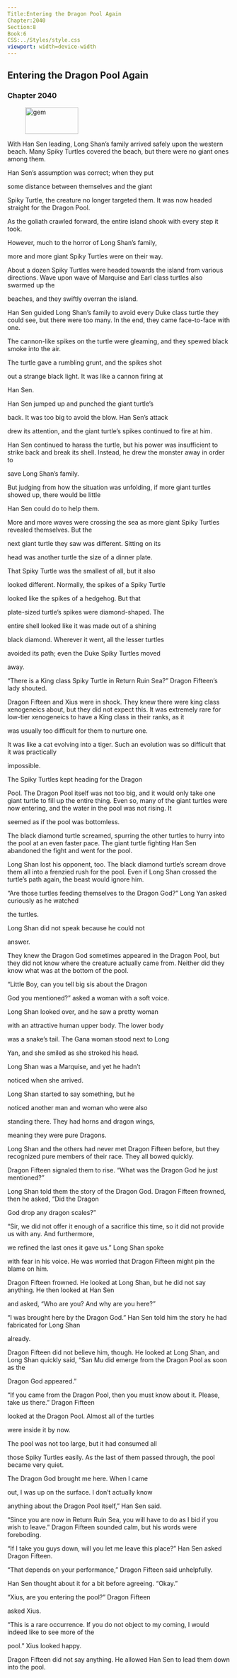 ```yaml
---
Title:Entering the Dragon Pool Again 
Chapter:2040 
Section:8 
Book:6 
CSS:../Styles/style.css 
viewport: width=device-width
---
```

  
## Entering the Dragon Pool Again
### Chapter 2040
  
<figure>
	<img src="../Images/gem.gif" alt="gem" id="gem" width="120" height="60" />
</figure>
  

  
With Han Sen leading, Long Shan’s family arrived safely upon the western beach. Many Spiky Turtles covered the beach, but there were no giant ones among them.

Han Sen’s assumption was correct; when they put

some distance between themselves and the giant

Spiky Turtle, the creature no longer targeted them. It was now headed straight for the Dragon Pool.

As the goliath crawled forward, the entire island shook with every step it took.

However, much to the horror of Long Shan’s family,

more and more giant Spiky Turtles were on their way.

About a dozen Spiky Turtles were headed towards the island from various directions. Wave upon wave of Marquise and Earl class turtles also swarmed up the

beaches, and they swiftly overran the island.

Han Sen guided Long Shan’s family to avoid every Duke class turtle they could see, but there were too many. In the end, they came face-to-face with one.

The cannon-like spikes on the turtle were gleaming, and they spewed black smoke into the air.

The turtle gave a rumbling grunt, and the spikes shot

out a strange black light. It was like a cannon firing at

Han Sen.

Han Sen jumped up and punched the giant turtle’s

back. It was too big to avoid the blow. Han Sen’s attack

drew its attention, and the giant turtle’s spikes continued to fire at him.

Han Sen continued to harass the turtle, but his power was insufficient to strike back and break its shell. Instead, he drew the monster away in order to

save Long Shan’s family.

But judging from how the situation was unfolding, if more giant turtles showed up, there would be little

Han Sen could do to help them.

More and more waves were crossing the sea as more giant Spiky Turtles revealed themselves. But the

next giant turtle they saw was different. Sitting on its

head was another turtle the size of a dinner plate.

That Spiky Turtle was the smallest of all, but it also

looked different. Normally, the spikes of a Spiky Turtle

looked like the spikes of a hedgehog. But that

plate-sized turtle’s spikes were diamond-shaped. The

entire shell looked like it was made out of a shining

black diamond. Wherever it went, all the lesser turtles

avoided its path; even the Duke Spiky Turtles moved

away.

“There is a King class Spiky Turtle in Return Ruin Sea?” Dragon Fifteen’s lady shouted.

Dragon Fifteen and Xius were in shock. They knew there were king class xenogeneics about, but they did not expect this. It was extremely rare for low-tier xenogeneics to have a King class in their ranks, as it

was usually too difficult for them to nurture one.

It was like a cat evolving into a tiger. Such an evolution was so difficult that it was practically

impossible.

The Spiky Turtles kept heading for the Dragon

Pool. The Dragon Pool itself was not too big, and it would only take one giant turtle to fill up the entire thing. Even so, many of the giant turtles were now entering, and the water in the pool was not rising. It

seemed as if the pool was bottomless.

The black diamond turtle screamed, spurring the other turtles to hurry into the pool at an even faster pace. The giant turtle fighting Han Sen abandoned the fight and went for the pool.

Long Shan lost his opponent, too. The black diamond turtle’s scream drove them all into a frenzied rush for the pool. Even if Long Shan crossed the turtle’s path again, the beast would ignore him.

“Are those turtles feeding themselves to the Dragon God?” Long Yan asked curiously as he watched

the turtles.

Long Shan did not speak because he could not

answer.

They knew the Dragon God sometimes appeared in the Dragon Pool, but they did not know where the creature actually came from. Neither did they know what was at the bottom of the pool.

“Little Boy, can you tell big sis about the Dragon

God you mentioned?” asked a woman with a soft voice.

Long Shan looked over, and he saw a pretty woman

with an attractive human upper body. The lower body

was a snake’s tail. The Gana woman stood next to Long

Yan, and she smiled as she stroked his head.

Long Shan was a Marquise, and yet he hadn’t

noticed when she arrived.

Long Shan started to say something, but he

noticed another man and woman who were also

standing there. They had horns and dragon wings,

meaning they were pure Dragons.

Long Shan and the others had never met Dragon Fifteen before, but they recognized pure members of their race. They all bowed quickly.

Dragon Fifteen signaled them to rise. “What was the Dragon God he just mentioned?”

Long Shan told them the story of the Dragon God. Dragon Fifteen frowned, then he asked, “Did the Dragon

God drop any dragon scales?”

“Sir, we did not offer it enough of a sacrifice this time, so it did not provide us with any. And furthermore,

we refined the last ones it gave us.” Long Shan spoke

with fear in his voice. He was worried that Dragon Fifteen might pin the blame on him.

Dragon Fifteen frowned. He looked at Long Shan, but he did not say anything. He then looked at Han Sen

and asked, “Who are you? And why are you here?”

“I was brought here by the Dragon God.” Han Sen told him the story he had fabricated for Long Shan

already.

Dragon Fifteen did not believe him, though. He looked at Long Shan, and Long Shan quickly said, “San Mu did emerge from the Dragon Pool as soon as the

Dragon God appeared.”

“If you came from the Dragon Pool, then you must know about it. Please, take us there.” Dragon Fifteen

looked at the Dragon Pool. Almost all of the turtles

were inside it by now.

The pool was not too large, but it had consumed all

those Spiky Turtles easily. As the last of them passed through, the pool became very quiet.

The Dragon God brought me here. When I came

out, I was up on the surface. I don’t actually know

anything about the Dragon Pool itself,” Han Sen said.

“Since you are now in Return Ruin Sea, you will have to do as I bid if you wish to leave.” Dragon Fifteen sounded calm, but his words were foreboding.

“If I take you guys down, will you let me leave this place?” Han Sen asked Dragon Fifteen.

“That depends on your performance,” Dragon Fifteen said unhelpfully.

Han Sen thought about it for a bit before agreeing. “Okay.”

“Xius, are you entering the pool?” Dragon Fifteen

asked Xius.

“This is a rare occurrence. If you do not object to my coming, I would indeed like to see more of the

pool.” Xius looked happy.

Dragon Fifteen did not say anything. He allowed Han Sen to lead them down into the pool.